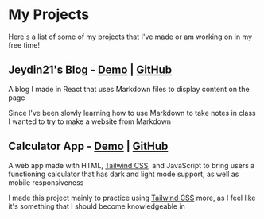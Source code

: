 # My Projects
Here's a list of some of my projects that I've made or am working on in my free time!

## Jeydin21's Blog - [Demo](/) | [GitHub](https://github.com/Jeydin21/blog)
A blog I made in React that uses Markdown files to display content on the page

Since I've been slowly learning how to use Markdown to take notes in class I wanted to try to make a website from Markdown

## Calculator App - [Demo](https://calc.j21.dev) | [GitHub](https://github.com/Jeydin21/Calculator-App)
A web app made with HTML, [Tailwind CSS](https://tailwindcss.com/), and JavaScript to bring users a functioning calculator that has dark and light mode support, as well as mobile responsiveness

I made this project mainly to practice using [Tailwind CSS](https://tailwindcss.com/) more, as I feel like it's something that I should become knowledgeable in